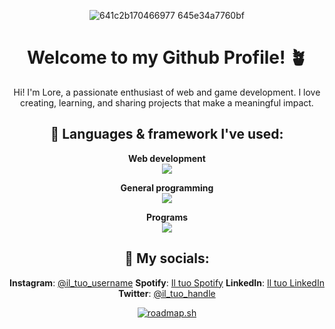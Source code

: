 <div align="center">

![641c2b170466977 645e34a7760bf](https://github.com/user-attachments/assets/b81e4adc-417c-4662-a161-4c46f1663461)

# Welcome to my Github Profile! 🪴

Hi! I'm Lore, a passionate enthusiast of web and game development. I love creating, learning, and sharing projects that make a meaningful impact.

## 🔧 Languages & framework I've used:

 **Web development**<br><img src="https://skillicons.dev/icons?i=html,css,javascript,react,vite,nodejs,bootstrap,express,php" /><br>
 
 **General programming**<br><img src="https://skillicons.dev/icons?i=java,cpp,cs,c" /><br>
 
 **Programs**<br><img src="https://skillicons.dev/icons?i=git,github,figma,godot,pr,ps,unity,vscode,eclipse,notion" /><br>

## 📲 My socials:

**Instagram**: [@il_tuo_username](https://instagram.com/il_tuo_username)
**Spotify**: [Il tuo Spotify](https://open.spotify.com/user/il_tuo_username)
**LinkedIn**: [Il tuo LinkedIn](https://linkedin.com/in/il-tuo-username)
**Twitter**: [@il_tuo_handle](https://twitter.com/il_tuo_handle)

[![roadmap.sh](https://roadmap.sh/card/wide/675b2e2decc889bb0d4323cf?variant=dark&roadmaps=react%2Cjavascript%2Cfrontend%2Cbackend)](https://roadmap.sh)

</div>



